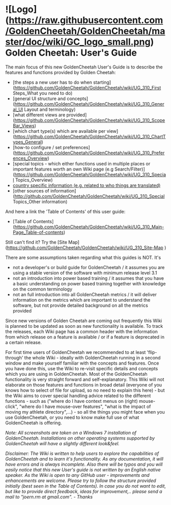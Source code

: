 # ![Logo] (https://raw.githubusercontent.com/GoldenCheetah/GoldenCheetah/master/doc/wiki/GC_logo_small.png) Golden Cheetah: User's Guide 


The main focus of this new GoldenCheetah User's Guide is to describe the features and functions provided by Golden Cheetah:
* [the steps a new user has to do when starting](https://github.com/GoldenCheetah/GoldenCheetah/wiki/UG_310_First Steps_What you need to do)
* [general UI structure and concepts]
(https://github.com/GoldenCheetah/GoldenCheetah/wiki/UG_310_General_UI Layout and terminology)
* [what different views are provided]
(https://github.com/GoldenCheetah/GoldenCheetah/wiki/UG_310_ScopeBar_Views)
* [which chart type(s) which are available per view]
(https://github.com/GoldenCheetah/GoldenCheetah/wiki/UG_310_ChartTypes_General)
* [how-to configure / set preferences] (https://github.com/GoldenCheetah/GoldenCheetah/wiki/UG_310_Preferences_Overview)
* [special topics - which either functions used in multiple places or important features worth an own Wiki page (e.g Search/Filter)] (https://github.com/GoldenCheetah/GoldenCheetah/wiki/UG_310_Special Topics_Overview)
* [country specific information (e.g. related to who things are translated)](https://github.com/GoldenCheetah/GoldenCheetah/wiki/UG_310_Translation_GeneralInformation)
* [other sources of information](http://github.com/GoldenCheetah/GoldenCheetah/wiki/UG_310_Special Topics_Other information)

And here a link the 'Table of Contents' of this user guide:

* [Table of Contents] (https://github.com/GoldenCheetah/GoldenCheetah/wiki/UG_310_Main-Page_Table-of-contents)

Still can't find it? Try the [Site Map] (https://github.com/GoldenCheetah/GoldenCheetah/wiki/UG_310_Site-Map
)  

There are some assumptions taken regarding what this guides is NOT. It's
* not a developer's or build guide for GoldenCheetah / it assumes you are using a stable version of the software with minimum release level 3.1
* not an introduction into power based training / it assumes that you have a basic understanding on power based training together with knowledge on the common terminology
* not an full introduction into all GoldenCheetah metrics / it will deliver information on the metrics which are important to understand the software, but not provide detailed background on all the metrics provided

Since new versions of Golden Cheetah are coming out frequently this Wiki is planned to be updated as soon as new functionality is available. To track the releases, each Wiki page has a common header with the information from which release on a feature is available / or if a feature is deprecated in a certain release.

For first time users of GoldenCheetah we recommended to at least 'flip-through' the whole Wiki - ideally with GoldenCheetah running in a second window and make yourself familiar with the concepts and features. Once you have done this, use the Wiki to re-visit specific details and concepts which you are using in GoldenCheetah. Most of the GoldenCheetah functionality is very straight forward and self-explanatory. This Wiki will not elaborate on those features and functions in broad detail (everyone of you knows how to select of file for upload, so no need to explain this here) - but the Wiki aims to cover special handling advice related to the different functions - such as ("where do I have context menus on (right) mouse-click", "where do I have mouse-over features", "what is the impact of moving my athlete directory",...) - so all the things you might face when you use GoldenCheetah, or you need to know make full use of what GoldenCheetah is offering.

_Note: All screenshots are taken on a Windows 7 installation of GoldenCheetah. Installations on other operating systems supported by GoldenCheetah will have a slightly different look&feel._

_Disclaimer: The Wiki is written to help users to explore the capabilities of GoldenCheetah and to learn it's functionality. As any documentation, it will have errors and is always incomplete. Also there will be typos and you will easily notice that this new User's guide is not written by an English native speaker. As the Wiki is open to any GitHub user - improvements and enhancements are welcome. Please try to follow the structure provided initially (best seen in the Table of Contents). In case you do not want to edit, but like to provide direct feedback, ideas for improvement,.. please send a mail to "joern.rm at gmail.com". - Thanks_ 



